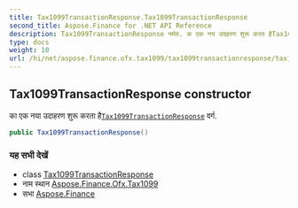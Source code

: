 ```yaml
---
title: Tax1099TransactionResponse.Tax1099TransactionResponse
second_title: Aspose.Finance for .NET API Reference
description: Tax1099TransactionResponse नर्मत. क एक नय उदहरण शुरू करत हैTax1099TransactionResponse वर्ग.
type: docs
weight: 10
url: /hi/net/aspose.finance.ofx.tax1099/tax1099transactionresponse/tax1099transactionresponse/
---
```

## Tax1099TransactionResponse constructor

का एक नया उदाहरण शुरू करता है[`Tax1099TransactionResponse`](../) वर्ग.

```csharp
public Tax1099TransactionResponse()
```

### यह सभी देखें

* class [Tax1099TransactionResponse](../)
* नाम स्थान [Aspose.Finance.Ofx.Tax1099](../../tax1099transactionresponse/)
* सभा [Aspose.Finance](../../../)


